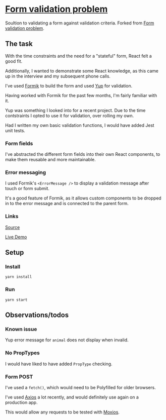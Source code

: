 # [Form validation problem](https://thibaudcolas.github.io/form-validation-problem/)

Soultion to validating a form against validation criteria. Forked from [Form validation problem](https://github.com/torchbox/form-validation-problem).

## The task

With the time constraints and the need for a "stateful" form, React felt a good fit.

Additionally, I wanted to demonstrate some React knowledge, as this came up in the interview and my subsequent phone calls.

I've used [Formik](https://jaredpalmer.com/formik/docs/api/formik) to build the form and used [Yup](https://github.com/jquense/yup) for validation.

Having worked with Formik for the past few months, I'm fairly familiar with it.

Yup was something I looked into for a recent project. Due to the time contstraints I opted to use it for validation, over rolling my own.

Had I written my own basic validation functions, I would have added Jest unit tests.

### Form fields

I've abstracted the different form fields into their own React components, to make them reusable and more maintainable.

### Error messaging

I used Formik's `<ErrorMessage />` to display a validation message after touch or form submit.

It's a good feature of Formik, as it allows custom components to be dropped in to the error message and is connected to the parent form.

### Links

[Source](https://github.com/thisoldbear/form-validation-problem)

[Live Demo](https://jolly-archimedes-9f0558.netlify.com/)

## Setup

### Install

`yarn install`

### Run

`yarn start`

## Observations/todos

### Known issue

Yup error message for `animal` does not display when invalid.

### No PropTypes

I would have liked to have added `PropType` checking.

### Form POST

I've used a `fetch()`, which would need to be Polyfilled for older browsers.

I've used [Axios](https://github.com/axios/axios) a lot recently, and would definitely use again on a production app.

This would allow any requests to be tested with [Moxios](https://github.com/axios/moxios).
